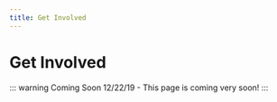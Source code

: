 ```yaml
---
title: Get Involved
---
```


# Get Involved

::: warning Coming Soon
12/22/19 - This page is coming very soon!
:::
